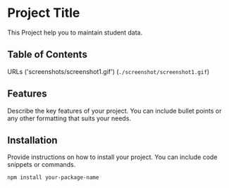 # Project Title

This Project help you to maintain student data.

## Table of Contents
URLs ('screenshots/screenshot1.gif')
 (`./screenshot/screenshot1.gif`)

## Features

Describe the key features of your project. You can include bullet points or any other formatting that suits your needs.

## Installation

Provide instructions on how to install your project. You can include code snippets or commands.

```bash
npm install your-package-name

